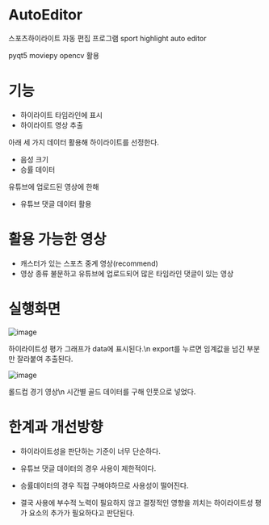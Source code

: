 # AutoEditor

스포츠하이라이트 자동 편집 프로그램
sport highlight auto editor

pyqt5 moviepy opencv 활용

# 기능

- 하이라이트 타임라인에 표시
- 하이라이트 영상 추출


아래 세 가지 데이터 활용해 하이라이트를 선정한다.

- 음성 크기
- 승률 데이터

유튜브에 업로드된 영상에 한해

- 유튜브 댓글 데이터 활용

# 활용 가능한 영상

- 캐스터가 있는 스포츠 중계 영상(recommend)
- 영상 종류 불문하고 유튜브에 업로드되어 많은 타임라인 댓글이 있는 영상

# 실행화면

![image](https://user-images.githubusercontent.com/28619620/110121619-f840de80-7e01-11eb-81e6-6cf2bc05d4f9.png)

하이라이트성 평가 그래프가 data에 표시된다.\n
export를 누르면 임계값을 넘긴 부분만 잘라붙여 추출된다.

![image](https://user-images.githubusercontent.com/28619620/110122232-ae0c2d00-7e02-11eb-8e6a-0342a437d9b5.png)

롤드컵 경기 영상\n
시간별 골드 데이터를 구해 인풋으로 넣었다.

# 한계과 개선방향

- 하이라이트성을 판단하는 기준이 너무 단순하다. 
- 유튜브 댓글 데이터의 경우 사용이 제한적이다.
- 승률데이터의 경우 직접 구해야하므로 사용성이 떨어진다.

- 결국 사용에 부수적 노력이 필요하지 않고 결정적인 영향을 끼치는 하이라이트성 평가 요소의 추가가 필요하다고 판단된다.  

